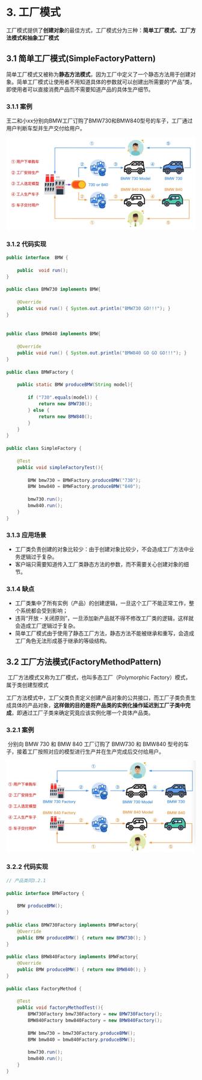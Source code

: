 # 3. 工厂模式

​	工厂模式提供了**创建对象**的最佳方式，工厂模式分为三种：**简单工厂模式、工厂方法模式和抽象工厂模式**

## 3.1 简单工厂模式(SimpleFactoryPattern)

​	简单工厂模式又被称为**静态方法模式**，因为工厂中定义了一个静态方法用于创建对象。简单工厂模式让使用者不用知道具体的参数就可以创建出所需要的“产品”类，即使用者可以直接消费产品而不需要知道产品的具体生产细节。

### 3.1.1 案例

​	王二和小xx分别向BMW工厂订购了BMW730和BMW840型号的车子，工厂通过用户判断车型并生产交付给用户。

![简单工厂模式](./res/简单工厂模式.jpg)

### 3.1.2 代码实现

```java
public interface  BMW {

    public  void run();
}

public class BMW730 implements BMW{

    @Override
    public void run() { System.out.println("BMW730 GO!!!"); }
}


public class BMW840 implements BMW{

    @Override
    public void run() { System.out.println("BMW840 GO GO GO!!!"); }
}

public class BMWFactory {

    public static BMW produceBMW(String model){

        if ("730".equals(model)) {
            return new BMW730();
        } else {
            return new BMW840();
        }
    }
}

public class SimpleFactory {

    @Test
    public void simpleFactoryTest(){

        BMW bmw730 = BMWFactory.produceBMW("730");
        BMW bmw840 = BMWFactory.produceBMW("840");

        bmw730.run();
        bmw840.run();
    }
}
```

### 3.1.3 应用场景

- 工厂类负责创建的对象比较少：由于创建对象比较少，不会造成工厂方法中业务逻辑过于复杂。
- 客户端只需要知道传入工厂类静态方法的参数，而不需要关心创建对象的细节。

### 3.1.4 缺点

- 工厂类集中了所有实例（产品）的创建逻辑，一旦这个工厂不能正常工作，整个系统都会受到影响；
- 违背“开放 - 关闭原则”，一旦添加新产品就不得不修改工厂类的逻辑，这样就会造成工厂逻辑过于复杂。
- 简单工厂模式由于使用了静态工厂方法，静态方法不能被继承和重写，会造成工厂角色无法形成基于继承的等级结构。

## 3.2 工厂方法模式(FactoryMethodPattern)

​	工厂方法模式又称为工厂模式，也叫多态工厂（Polymorphic Factory）模式，属于类创建型模式

​	工厂方法模式中，工厂父类负责定义创建产品对象的公共接口，而工厂子类负责生成具体的产品对象，**这样做的目的是将产品类的实例化操作延迟到工厂子类中完成**，即通过工厂子类来确定究竟应该实例化哪一个具体产品类。

### 3.2.1 案例

​	分别向 BMW 730 和 BMW 840 工厂订购了 BMW730 和 BMW840 型号的车子，接着工厂按照对应的模型进行生产并在生产完成后交付给用户。

![工厂方法模式](./res/工厂方法模式.jpg)

### 3.2.2 代码实现

```java
// 产品类同3.2.1

public interface BMWFactory {

    BMW produceBMW();
}

public class BMW730Factory implements BMWFactory{
    @Override
    public BMW produceBMW() { return new BMW730(); }
}

public class BMW840Factory implements BMWFactory{
    @Override
    public BMW produceBMW() { return new BMW840(); }
}

public class FactoryMethod {

    @Test
    public void factoryMethodTest(){
        BMW730Factory bmw730Factory = new BMW730Factory();
        BMW840Factory bmw840Factory = new BMW840Factory();

        BMW bmw730 = bmw730Factory.produceBMW();
        BMW bmw840 = bmw840Factory.produceBMW();

        bmw730.run();
        bmw840.run();
    }
}

```

